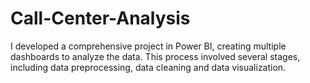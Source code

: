 # Call-Center-Analysis
I developed a comprehensive project in Power BI, creating multiple dashboards to analyze the data. This process involved several stages, including data preprocessing, data cleaning and data visualization.
